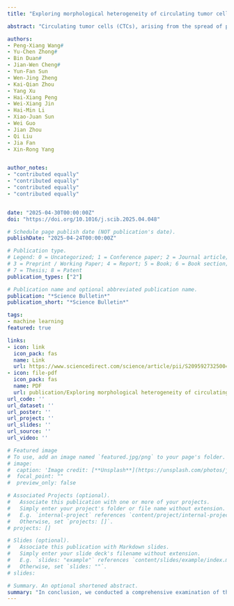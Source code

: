```yaml
---
title: "Exploring morphological heterogeneity of circulating tumor cells: machine learning-based approach for cell identification and prognostic implications"

abstract: "Circulating tumor cells (CTCs), arising from the spread of primary or metastatic tumors, are crucial in understanding tumor metastasis. Unlike traditional serum biomarkers, CTCs, being actual tumor cells, offer more direct insight into the specific tumor's biology."

authors:
- Peng-Xiang Wang#
- Yu-Chen Zhong#
- Bin Duan#
- Jian-Wen Cheng#
- Yun-Fan Sun
- Wen-Jing Zheng
- Kai-Qian Zhou
- Yang Xu
- Hai-Xiang Peng
- Wei-Xiang Jin
- Hai-Min Li
- Xiao-Juan Sun
- Wei Guo
- Jian Zhou
- Qi Liu
- Jia Fan
- Xin-Rong Yang


author_notes:
- "contributed equally"
- "contributed equally"
- "contributed equally"
- "contributed equally"


date: "2025-04-30T00:00:00Z"
doi: "https://doi.org/10.1016/j.scib.2025.04.048"

# Schedule page publish date (NOT publication's date).
publishDate: "2025-04-24T00:00:00Z"

# Publication type.
# Legend: 0 = Uncategorized; 1 = Conference paper; 2 = Journal article;
# 3 = Preprint / Working Paper; 4 = Report; 5 = Book; 6 = Book section;
# 7 = Thesis; 8 = Patent
publication_types: ["2"]

# Publication name and optional abbreviated publication name.
publication: "*Science Bulletin*"
publication_short: "*Science Bulletin*"

tags:
- machine learning
featured: true

links:
- icon: link
  icon_pack: fas
  name: Link
  url: https://www.sciencedirect.com/science/article/pii/S2095927325004335
- icon: file-pdf
  icon_pack: fas
  name: PDF
  url: publication/Exploring morphological heterogeneity of circulating tumor cells machine learning-based approach for cell identification and prognostic implications.pdf
url_code: ''
url_dataset: ''
url_poster: ''
url_project: ''
url_slides: ''
url_source: ''
url_video: ''

# Featured image
# To use, add an image named `featured.jpg/png` to your page's folder. 
# image:
#  caption: 'Image credit: [**Unsplash**](https://unsplash.com/photos/jdD8gXaTZsc)'
#  focal_point: ""
#  preview_only: false

# Associated Projects (optional).
#   Associate this publication with one or more of your projects.
#   Simply enter your project's folder or file name without extension.
#   E.g. `internal-project` references `content/project/internal-project/index.md`.
#   Otherwise, set `projects: []`.
# projects: []

# Slides (optional).
#   Associate this publication with Markdown slides.
#   Simply enter your slide deck's filename without extension.
#   E.g. `slides: "example"` references `content/slides/example/index.md`.
#   Otherwise, set `slides: ""`.
# slides:

# Summary. An optional shortened abstract.
summary: "In conclusion, we conducted a comprehensive examination of the morphological features and heterogeneity of CTCs across a variety of cancer types, with a primary focus on HCC due to its predominance in our dataset. The ML-based model for CTC recognition developed here could significantly enhance the accuracy and feasibility of CTC analysis in the clinical setting. "
---
```


